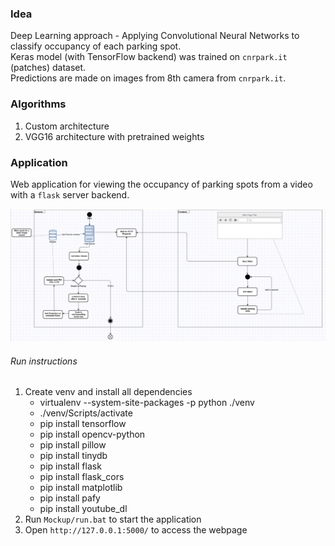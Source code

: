 ### Idea

Deep Learning approach - Applying Convolutional Neural Networks to classify occupancy of each parking spot.  
Keras model (with TensorFlow backend) was trained on `cnrpark.it` (patches) dataset.  
Predictions are made on images from 8th camera from `cnrpark.it`.

### Algorithms
1. Custom architecture 
2. VGG16 architecture with pretrained weights

### Application
Web application for viewing the occupancy of parking spots from a video with a `flask` server backend.

![App architecture](../images/flow.jpg)

###### Run instructions
1. Create venv and install all dependencies
    - virtualenv --system-site-packages -p python ./venv
    - ./venv/Scripts/activate
    - pip install tensorflow
    - pip install opencv-python
    - pip install pillow
    - pip install tinydb
    - pip install flask
    - pip install flask_cors
    - pip install matplotlib
    - pip install pafy
    - pip install youtube_dl
2. Run `Mockup/run.bat` to start the application
3. Open `http://127.0.0.1:5000/` to access the webpage